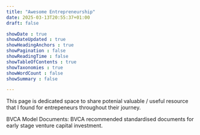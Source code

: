 ```yaml
---
title: "Awesome Entrepreneurship"
date: 2025-03-13T20:55:37+01:00
draft: false

showDate : true
showDateUpdated : true
showHeadingAnchors : true
showPagination : false
showReadingTime : false
showTableOfContents : true
showTaxonomies : true
showWordCount : false
showSummary : false

---
```


This page is dedicated space to share potenial valuable / useful resource that I found for entrepeneurs throughout their journey. 





BVCA Model Documents: BVCA recommended standardised documents for early stage venture capital investment. 